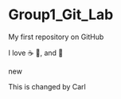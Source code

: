 # Group1_Git_Lab

My first repository on GitHub

I love :coffee: :pizza:, and :dancer:

new

This is changed by Carl
